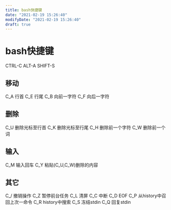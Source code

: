 ```yaml
---
title: bash快捷键
date: "2021-02-19 15:26:40"
modifyDate: "2021-02-19 15:26:40"
draft: true
---
```

# bash快捷键
CTRL-C
ALT-A
SHIFT-S

## 移动
C_A 行首
C_E 行尾
C_B 向前一字符
C_F 向后一字符

## 删除
C_U 删除光标至行首
C_K 删除光标至行尾
C_H 删除前一个字符
C_W 删除前一个词

## 输入
C_M 输入回车
C_Y 粘贴(C_U,C_W)删除的内容

## 其它
C_/ 撤销操作
C_Z 暂停前台任务
C_L 清屏
C_C 中断
C_D EOF
C_P 从history中召回上次一命令
C_R history中搜索
C_S 冻结stdin
C_Q 回复stdin



